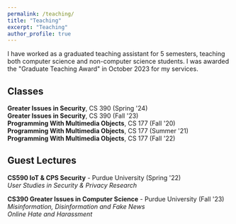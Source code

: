 ```yaml
---
permalink: /teaching/
title: "Teaching"
excerpt: "Teaching"
author_profile: true
---
```


<!-- Google tag (gtag.js) -->
<script async src="https://www.googletagmanager.com/gtag/js?id=G-ZSMV5NQV3R"></script>
<script>
  window.dataLayer = window.dataLayer || [];
  function gtag(){dataLayer.push(arguments);}
  gtag('js', new Date());

  gtag('config', 'G-ZSMV5NQV3R');
</script>

			
I have worked as a graduated teaching assistant for 5 semesters, teaching both computer science and non-computer science students. I was awarded the "Graduate Teaching Award" in October 2023 for my services.


Classes 
--------
**Greater Issues in Security**, CS 390 (Spring '24)  <br>
**Greater Issues in Security**, CS 390 (Fall '23)  <br>
**Programming With Multimedia Objects**, CS 177 (Fall '20) <br> 
**Programming With Multimedia Objects**, CS 177 (Summer '21) <br>
**Programming With Multimedia Objects**, CS 177 (Fall '22)  <br>


Guest Lectures
--------
**CS590 IoT & CPS Security** - Purdue University (Spring '22)  
*User Studies in Security & Privacy Research*

**CS390 Greater Issues in Computer Science** - Purdue University (Fall '23)  
*Misinformation, Disinformation and Fake News*  
*Online Hate and Harassment*  
